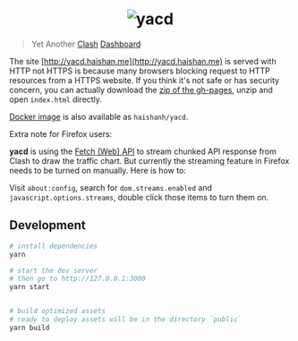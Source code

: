 <h1 align="center">
  <img src="https://user-images.githubusercontent.com/1166872/47954055-97e6cb80-dfc0-11e8-991f-230fd40481e5.png" alt="yacd">
</h1>

> Yet Another [Clash](https://github.com/Dreamacro/clash) [Dashboard](https://github.com/Dreamacro/clash-dashboard)

The site [http://yacd.haishan.me](http://yacd.haishan.me) is served with HTTP not HTTPS is because many browsers blocking request to HTTP resources from a HTTPS website. If you think it's not safe or has security concern, you can actually download the [zip of the gh-pages](https://github.com/haishanh/yacd/archive/gh-pages.zip), unzip and open `index.html` directly.

[Docker image](https://hub.docker.com/r/haishanh/yacd) is also available as `haishanh/yacd`.

Extra note for Firefox users:

**yacd** is using the [Fetch (Web) API][fetch-api] to stream chunked API response from Clash to draw the traffic chart. But currently the streaming feature in Firefox needs to be turned on manually. Here is how to:

Visit `about:config`, search for `dom.streams.enabled` and `javascript.options.streams`, double click those items to turn them on.

[fetch-api]: https://developer.mozilla.org/en-US/docs/Web/API/Fetch_API

## Development

```sh
# install dependencies
yarn

# start the dev server
# then go to http://127.0.0.1:3000
yarn start


# build optimized assets
# ready to deploy assets will be in the directory `public`
yarn build
```
